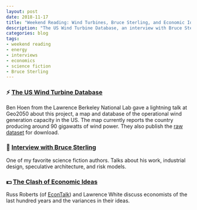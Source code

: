 ```yaml
---
layout: post
date: 2018-11-17
title: "Weekend Reading: Wind Turbines, Bruce Sterling, and Economic Ideas"
description: "The US Wind Turbine Database, an interview with Bruce Sterling, and EconTalk's Russ Roberts on economic history."
categories: blog
tags:
- weekend reading
- energy
- interviews
- economics
- science fiction
- Bruce Sterling
---
```


### ⚡️ [The US Wind Turbine Database](https://eerscmap.usgs.gov/uswtdb/viewer/#3/37.25/-96.25 "US Wind Turbine Database")

Ben Hoen from the Lawrence Berkeley National Lab gave a lightning talk at Geo2050 about this project, a map and database of the operational wind generation capacity in the US. The map currently reports the country producing around 90 gigawatts of wind power. They also publish the [raw dataset](https://eerscmap.usgs.gov/uswtdb/data/ "USWTDB data") for download.

### 🧬 [Interview with Bruce Sterling](https://www.youtube.com/watch?v=Z0__x5SG8WY "Interview with Bruce Sterling")

One of my favorite science fiction authors. Talks about his work, industrial design, speculative architecture, and risk models.

### 💵 [The Clash of Economic Ideas](https://ppe.mercatus.org/podcast/2012/05/31/lawrence-white-podcast-econtalk-clash-economic-ideas "Russ Roberts from EconTalk")

Russ Roberts (of [EconTalk](http://www.econtalk.org/ "EconTalk")) and Lawrence White discuss economists of the last hundred years and the variances in their ideas.

